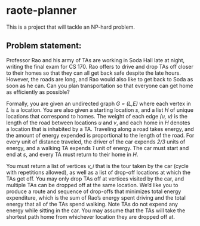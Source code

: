 # raote-planner

This is a project that will tackle an NP-hard problem.

## Problem statement:

Professor Rao and his army of TAs are working in Soda Hall late at night, writing the final exam for CS 170. Rao offers to drive and drop TAs off closer to their homes so that they can all get back safe despite the late hours. However, the roads are long, and Rao would also like to get back to Soda as soon as he can. Can you plan transportation so that everyone can get home as efficiently as possible?

Formally, you are given an undirected graph *G = (L,E)* where each vertex in *L* is a location. You are also given a starting location *s*, and a list *H* of unique locations that correspond to homes. The weight of each edge *(u, v)* is the length of the road between locations *u* and *v*, and each home in *H* denotes a location that is inhabited by a TA. Traveling along a road takes energy, and the amount of energy expended is proportional to the length of the road. For every unit of distance traveled, the driver of the car expends *2/3* units of energy, and a walking TA expends *1* unit of energy. The car must start and end at *s*, and every TA must return to their home in *H*.

You must return a list of vertices *v_i* that is the tour taken by the car (cycle with repetitions allowed), as well as a list of drop-off locations at which the TAs get off. You may only drop TAs off at vertices visited by the car, and multiple TAs can be dropped off at the same location. We’d like you to produce a route and sequence of drop-offs that minimizes total energy expenditure, which is the sum of Rao’s energy spent driving and the total energy that all of the TAs spend walking. Note TAs do not expend any energy while sitting in the car. You may assume that the TAs will take the shortest path home from whichever location they are dropped off at.
